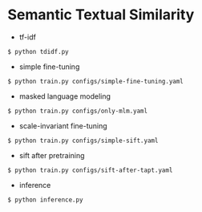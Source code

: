 # Semantic Textual Similarity

- tf-idf

```shell
$ python tdidf.py
```


- simple fine-tuning

```shell
$ python train.py configs/simple-fine-tuning.yaml
```

- masked language modeling

```shell
$ python train.py configs/only-mlm.yaml
```

- scale-invariant fine-tuning

```shell
$ python train.py configs/simple-sift.yaml
```

- sift after pretraining

```shell
$ python train.py configs/sift-after-tapt.yaml
```

- inference

```shell
$ python inference.py
```
